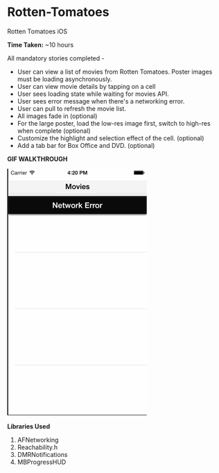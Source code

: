 Rotten-Tomatoes
===============

Rotten Tomatoes iOS

**Time Taken:** 
~10 hours

All mandatory stories completed -

* User can view a list of movies from Rotten Tomatoes.  Poster images must be loading asynchronously.
* User can view movie details by tapping on a cell
* User sees loading state while waiting for movies API.
* User sees error message when there's a networking error.
* User can pull to refresh the movie list.
* All images fade in (optional)
* For the large poster, load the low-res image first, switch to high-res when complete (optional)
* Customize the highlight and selection effect of the cell. (optional)
* Add a tab bar for Box Office and DVD. (optional)

**GIF WALKTHROUGH**

![alt tag](https://raw.githubusercontent.com/harshabn808/Rotten-Tomatoes/master/RottenTomatoes.gif)


**Libraries Used**

1. AFNetworking
2. Reachability.h
3. DMRNotifications
4. MBProgressHUD

